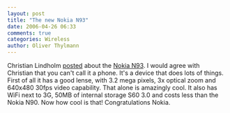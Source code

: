 ```yaml
---
layout: post
title: "The new Nokia N93"
date: 2006-04-26 06:33
comments: true
categories: Wireless
author: Oliver Thylmann
---
```









Christian Lindholm [posted](http://www.christianlindholm.com/christianlindholm/2006/04/say_hello_to_th_1.html) about the [Nokia N93](http://www.nokia.com/nseries/index.html?loc=inside,main_n93). I would agree with Christian that you can't call it a phone. It's a device that does lots of things. First of all it has a good lense, with 3.2 mega pixels, 3x optical zoom and 640x480 30fps video capability. That alone is amazingly cool. It also has WiFi next to 3G, 50MB of internal storage S60 3.0 and costs less than the Nokia N90. Now how cool is that! Congratulations Nokia.








